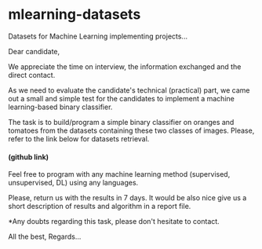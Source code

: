 # mlearning-datasets
Datasets for Machine Learning implementing projects...

Dear candidate,
 
We appreciate the time on interview, the information exchanged and the direct contact.
 
As we need to evaluate the candidate's technical (practical) part, we came out a small and simple test for the candidates to implement a machine learning-based binary classifier.
 
The task is to build/program a simple binary classifier on oranges and tomatoes from the datasets containing these two classes of images.
Please, refer to the link below for datasets retrieval.
#### (github link)
 
Feel free to program with any machine learning method (supervised, unsupervised, DL) using any languages.
 
Please, return us with the results in 7 days. It would be also nice give us a short description of results and algorithm in a report file.
 
*Any doubts regarding this task, please don't hesitate to contact.
 
 
All the best,
Regards...
